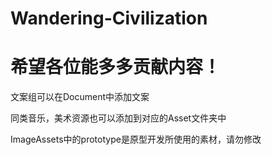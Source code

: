 # Wandering-Civilization

# 希望各位能多多贡献内容！

文案组可以在Document中添加文案

同类音乐，美术资源也可以添加到对应的Asset文件夹中

ImageAssets中的prototype是原型开发所使用的素材，请勿修改

